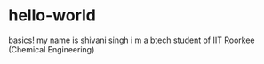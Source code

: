 # hello-world
basics!
my name is shivani singh
i m a btech student of IIT Roorkee (Chemical Engineering)
